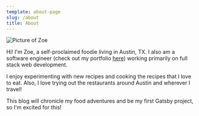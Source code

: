 ```yaml
---
template: about-page
slug: /about
title: About
---
```

![Picture of Zoe](/assets/dsc_0174-2.jpg "Zoe")

Hi! I'm Zoe, a self-proclaimed foodie living in Austin, TX. I also am a software engineer (check out my portfolio [here](https://zoe-ng321.github.io/)) working primarily on full stack web development. 

I enjoy experimenting with new recipes and cooking the recipes that I love to eat. Also, I love trying out the restaurants around Austin and wherever I travel!

This blog will chronicle my food adventures and be my first Gatsby project, so I'm excited for this!